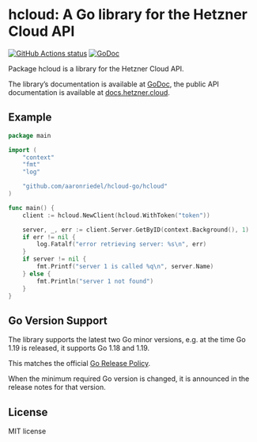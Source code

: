 # hcloud: A Go library for the Hetzner Cloud API

[![GitHub Actions status](https://github.com/aaronriedel/hcloud-go/workflows/Continuous%20Integration/badge.svg)](https://github.com/aaronriedel/hcloud-go/actions)
[![GoDoc](https://godoc.org/github.com/aaronriedel/hcloud-go/hcloud?status.svg)](https://godoc.org/github.com/aaronriedel/hcloud-go/hcloud)

Package hcloud is a library for the Hetzner Cloud API.

The library’s documentation is available at [GoDoc](https://godoc.org/github.com/aaronriedel/hcloud-go/hcloud),
the public API documentation is available at [docs.hetzner.cloud](https://docs.hetzner.cloud/).

## Example

```go
package main

import (
    "context"
    "fmt"
    "log"

    "github.com/aaronriedel/hcloud-go/hcloud"
)

func main() {
    client := hcloud.NewClient(hcloud.WithToken("token"))

    server, _, err := client.Server.GetByID(context.Background(), 1)
    if err != nil {
        log.Fatalf("error retrieving server: %s\n", err)
    }
    if server != nil {
        fmt.Printf("server 1 is called %q\n", server.Name)
    } else {
        fmt.Println("server 1 not found")
    }
}
```

## Go Version Support

The library supports the latest two Go minor versions, e.g. at the time Go 1.19 is released, it supports Go 1.18 and 1.19.

This matches the official [Go Release Policy](https://go.dev/doc/devel/release#policy).

When the minimum required Go version is changed, it is announced in the release notes for that version.

## License

MIT license
